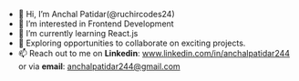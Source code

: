 - 👋 Hi, I’m Anchal Patidar(@ruchircodes24)
- 👀 I’m interested in Frontend Development
- 🌱 I’m currently learning React.js
- 💞️ Exploring opportunities to collaborate on exciting projects.
- 📫 Reach out to me on **Linkedin**: www.linkedin.com/in/anchalpatidar244 or via **email**: anchalpatidar244@gmail.com
